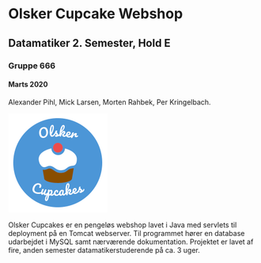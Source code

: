 # Olsker Cupcake Webshop
## Datamatiker 2. Semester, Hold E
### Gruppe 666
#### Marts 2020
Alexander Pihl, Mick Larsen, Morten Rahbek, Per Kringelbach.

![](https://github.com/MivleDK/olskercupcake/blob/master/OlskerCupcakes/src/main/webapp/img/logo.png)

Olsker Cupcakes er en pengeløs webshop lavet i Java med servlets til deployment på en Tomcat webserver. Til programmet hører en database udarbejdet i MySQL samt nærværende dokumentation.
Projektet er lavet af fire, anden semester datamatikerstuderende på ca. 3 uger.

